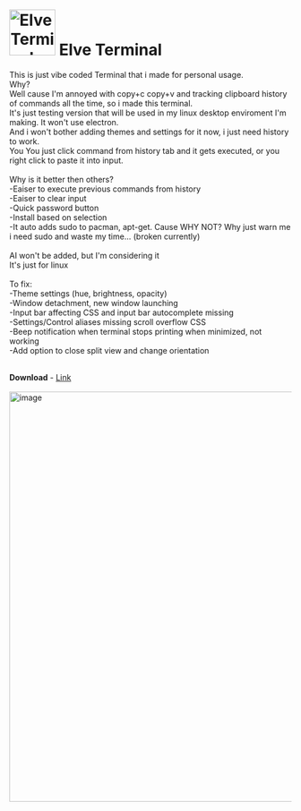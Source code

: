 # <img width="82" height="auto" alt="Elve Terminal EE" src="https://github.com/user-attachments/assets/b3ade798-01fe-4f30-96b2-aa524476716c" /> Elve Terminal
This is just vibe coded Terminal that i made for personal usage. <br>
Why?<br>
Well cause I'm annoyed with copy+c copy+v and tracking clipboard history of commands all the time,
so i made this terminal. <br> It's just testing version that will be used in my linux desktop enviroment I'm making.
It won't use electron. <br> And i won't bother adding themes and settings for it now, i just need history to work. <br>You 
You just click command from history tab and it gets executed, or you right click to paste it into input. <br> <br>
Why is it better then others?<br>
-Eaiser to execute previous commands from history<br>
-Eaiser to clear input<br>
-Quick password button<br>
-Install based on selection<br>
-It auto adds sudo to pacman, apt-get. Cause WHY NOT? Why just warn me i need sudo and waste my time... (broken currently)<br><br>
AI won't be added, but I'm considering it
<br>
It's just for linux <br>
<br>
To fix:<br>
-Theme settings (hue, brightness, opacity)<br>
-Window detachment, new window launching<br>
-Input bar affecting CSS and input bar autocomplete missing <br>
-Settings/Control aliases missing scroll overflow CSS <br>
-Beep notification when terminal stops printing when minimized, not working <br>
-Add option to close split view and change orientation <br> <br>

**Download** - <a href="https://github.com/banekondic1996/Elve-Terminal/releases/tag/1.0">Link</a> <br><br>
<img width="1154" height="733" alt="image" src="https://github.com/user-attachments/assets/c444cbd5-c067-4058-b745-5c50df78143c" />

